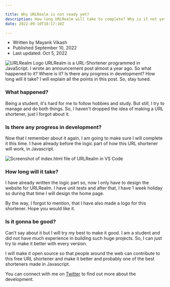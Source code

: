 ```yaml
---

title: Why URLRealm is not ready yet?
description: How long URLRealm will take to complete? Why is it not yet ready? What is taking so long?
date: 2022-09-10T18:17:10Z

---
```


- Written by Mayank Vikash
- Published September 10, 2022
- Last updated: Oct 5, 2022

![URLRealm Logo](https://mayankvikash.in/news/Why-URLRealm-is-not-ready-yet/URLRealm-logo.webp)
URLRealm is a URL-Shortener programmed in JavaScript. I wrote an announcement post almost a year ago. So what happened to it? Where is it? Is there any progress in development? How long will it take? I will explain all the points in this post. So, stay tuned.

### What happened?

Being a student, it's hard for me to follow hobbies and study. But still, I try to manage and do both things. So, I haven't dropped the idea of making a URL shortener, just I forgot about it. 

### Is there any progress in development?

Now that I remember about it again, I am going to make sure I will complete it this time. I have already before the logic part of how this URL shortener will work, in Javascript.

![Screenshot of index.html file of URLRealm in VS Code](https://mayankvikash.in/news/Why-URLRealm-is-not-ready-yet/urlrealm-vscode-js-screenshot.webp)

### How long will it take?
I have already written the logic part so, now I only have to design the website for URLRealm.  I have unit tests and after that, I have 1 week holiday so during that time I will design the home page. 

By the way, I forgot to mention, that I have also made a logo for this shortener. Hope you would like it. 

### Is it gonna be good?
Can't say about it but I will try my best to make it good. I am a student and did not have much experience in building such huge projects. So, I can just try to make it better with every version. 

I will make it open source so that people around the web can contribute to this free URL shortener and make it better and probably one of the best shorteners made in Javascript.

You can connect with me on [Twitter](https://twitter.com/MayankVikash1) to find out more about the development.










